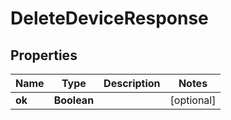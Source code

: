 
# DeleteDeviceResponse

## Properties
Name | Type | Description | Notes
------------ | ------------- | ------------- | -------------
**ok** | **Boolean** |  |  [optional]



